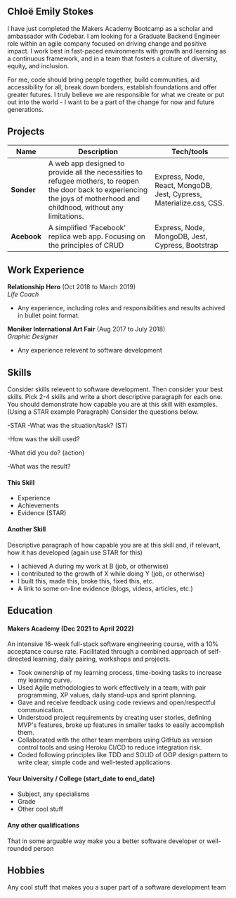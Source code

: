 ## Chloë Emily Stokes

I have just completed the Makers Academy Bootcamp as a scholar and ambassador with Codebar. I am looking for a Graduate Backend Engineer role within an agile company focused on driving change and positive impact. I work best in fast-paced environments with growth and learning as a continuous framework, and in a team that fosters a culture of diversity, equity, and inclusion. 

For me, code should bring people together, build communities, aid accessibility for all, break down borders, establish foundations and offer greater futures. I truly believe we are responsible for what we create or put out into the world - I want to be a part of the change for now and future generations.  

## Projects

| Name                         | Description       | Tech/tools        |
| ---------------------------- | ----------------- | ----------------- |
| **Sonder**                   | A web app designed to provide all the necessities to refugee mothers, to reopen the door back to experiencing the joys of motherhood and childhood, without any limitations. | Express, Node, React, MongoDB, Jest, Cypress, Materialize.css, CSS. |
| **Acebook** | A simplified 'Facebook' replica web app. Focusing on the principles of CRUD | Express, Node, MongoDB, Jest, Cypress, Bootstrap              |

## Work Experience

**Relationship Hero** (Oct 2018 to March 2019)  
_Life Coach_

- Any experience, including roles and responsibilities and results achived in bullet point format.

**Moniker International Art Fair** (Aug 2017 to July 2018)  
_Graphic Designer_

- Any experience relevent to software development

## Skills

Consider skills relevent to software development. Then consider your best skills. Pick 2-4 skills and write a short descriptive paragraph for each one. You should demonstrate how capable you are at this skill with examples.
(Using a STAR example Paragraph) Consider the questions below.

-STAR
-What was the situation/task? (ST)

-How was the skill used?

-What did you do? (action)

-What was the result?


#### This Skill

- Experience
- Achievements
- Evidence (STAR)

#### Another Skill

Descriptive paragraph of how capable you are at this skill and, if relevant, how it has developed (again use STAR for this)

- I achieved A during my work at B (job, or otherwise)
- I contributed to the growth of X while doing Y (job, or otherwise)
- I built this, made this, broke this, fixed this, etc.
- A link to some on-line evidence (blogs, videos, articles, etc.)

## Education

#### Makers Academy (Dec 2021 to April 2022)
An intensive 16-week full-stack software engineering course, with a 10% acceptance course rate. Facilitated through a combined approach of self-directed learning, daily pairing, workshops and projects.
- Took ownership of my learning process, time-boxing tasks to increase my learning curve.
- Used Agile methodologies to work effectively in a team, with pair programming, XP values, daily stand-ups and sprint planning.
- Gave and receive feedback using code reviews and open/respectful communication.
- Understood project requirements by creating user stories, defining MVP's features, broke up features in smaller tasks to easily accomplish them.
- Collaborated with the other team members using GitHub as version control tools and using Heroku CI/CD to reduce integration risk.
- Coded following principles like TDD and SOLID of OOP design pattern to write clear, simple code and well-tested applications.

#### Your University / College (start_date to end_date)

- Subject, any specialisms
- Grade
- Other cool stuff

#### Any other qualifications

That in some arguable way make you a better software developer or well-rounded person

## Hobbies

Any cool stuff that makes you a super part of a software development team
